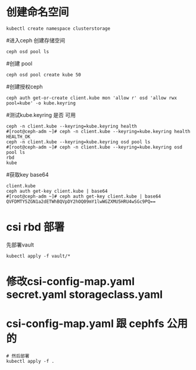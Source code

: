 # 创建命名空间
```
kubectl create namespace clusterstorage
```
#进入ceph 创建存储空间
```
ceph osd pool ls
```
#创建 pool
```
ceph osd pool create kube 50
```
#创建授权ceph
```
ceph auth get-or-create client.kube mon 'allow r' osd 'allow rwx pool=kube' -o kube.keyring
```
#测试kube.keyring 是否 可用
```
ceph -n client.kube --keyring=kube.keyring health
#[root@ceph-adm ~]# ceph -n client.kube --keyring=kube.keyring health
HEALTH_OK
ceph -n client.kube --keyring=kube.keyring osd pool ls
#[root@ceph-adm ~]# ceph -n client.kube --keyring=kube.keyring osd pool ls
rbd
kube
```
#获取key base64
```
client.kube
ceph auth get-key client.kube | base64
#[root@ceph-adm ~]# ceph auth get-key client.kube | base64
QVFDMTY5ZGN1a2dETWhBQVpDY2hOQ09mY1lwWGZXMU5HRU4wSGc9PQ==
```
# csi rbd 部署
先部署vault
```
kubectl apply -f vault/*
```
# 修改csi-config-map.yaml  secret.yaml storageclass.yaml
# csi-config-map.yaml 跟 cephfs 公用的
```
# 然后部署 
kubectl apply -f .
```
